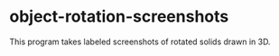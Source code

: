 # object-rotation-screenshots
This program takes labeled screenshots of rotated solids drawn in 3D.
